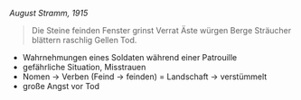 _August Stramm, 1915_

>Die Steine feinden
>Fenster grinst Verrat
>Äste würgen
>Berge Sträucher blättern raschlig
>Gellen
>Tod.

- Wahrnehmungen eines Soldaten während einer Patrouille
- gefährliche Situation, Misstrauen
- Nomen -> Verben (Feind -> feinden) = Landschaft -> verstümmelt
- große Angst vor Tod
